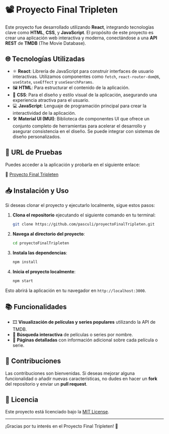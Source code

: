 # 📽️ Proyecto Final Tripleten

Este proyecto fue desarrollado utilizando **React**, integrando tecnologías clave como **HTML**, **CSS**, y **JavaScript**. El propósito de este proyecto es crear una aplicación web interactiva y moderna, conectándose a una **API REST** de **TMDB** (The Movie Database).

## 🌐 Tecnologías Utilizadas

- ⚛️ **React**: Librería de JavaScript para construir interfaces de usuario interactivas. Utilizamos componentes como `fetch`, `react-router-dom@6`, `useState`, `useEffect` y `useSearchParams`.
- 🖼️ **HTML**: Para estructurar el contenido de la aplicación.
- 🎨 **CSS**: Para el diseño y estilo visual de la aplicación, asegurando una experiencia atractiva para el usuario.
- 💻 **JavaScript**: Lenguaje de programación principal para crear la interactividad de la aplicación.
- 🛠️ **Material UI (MUI)**: Biblioteca de componentes UI que ofrece un conjunto completo de herramientas para acelerar el desarrollo y asegurar consistencia en el diseño. Se puede integrar con sistemas de diseño personalizados.

## 🚀 URL de Pruebas

Puedes acceder a la aplicación y probarla en el siguiente enlace:

🔗 [Proyecto Final Tripleten](https://pasculi.github.io/proyectoFinalTripleten/)

## 📥 Instalación y Uso

Si deseas clonar el proyecto y ejecutarlo localmente, sigue estos pasos:

1. **Clona el repositorio** ejecutando el siguiente comando en tu terminal:

    ```bash
    git clone https://github.com/pasculi/proyectoFinalTripleten.git
    ```

2. **Navega al directorio del proyecto**:

    ```bash
    cd proyectoFinalTripleten
    ```

3. **Instala las dependencias**:

    ```bash
    npm install
    ```

4. **Inicia el proyecto localmente**:

    ```bash
    npm start
    ```

Esto abrirá la aplicación en tu navegador en `http://localhost:3000`.

## 📚 Funcionalidades

- 🎞️ **Visualización de películas y series populares** utilizando la API de TMDB.
- 🔎 **Búsqueda interactiva** de películas o series por nombre.
- 📄 **Páginas detalladas** con información adicional sobre cada película o serie.

## 🤝 Contribuciones

Las contribuciones son bienvenidas. Si deseas mejorar alguna funcionalidad o añadir nuevas características, no dudes en hacer un **fork** del repositorio y enviar un **pull request**.

## 📄 Licencia

Este proyecto está licenciado bajo la [MIT License](LICENSE).

---

¡Gracias por tu interés en el Proyecto Final Tripleten! 🙌
